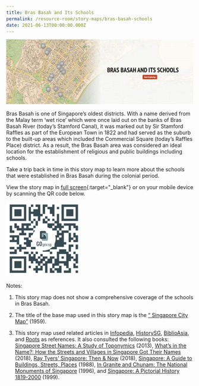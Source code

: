 ```yaml
---
title: Bras Basah and Its Schools
permalink: /resource-room/story-maps/bras-basah-schools
date: 2021-06-13T00:00:00.000Z
---
```

<img src="/images/storymap-image-bras-basah-schools.png" alt="storymap- bras-basah-schools"/>

Bras Basah is one of Singapore’s oldest districts. With a name derived from the Malay term ‘wet rice’ which were once laid out on the banks of Bras Basah River (today’s Stamford Canal), it was marked out by Sir Stamford Raffles as part of the European Town in 1822 and had served as the suburb to the built-up areas which included the Commercial Square (today’s Raffles Place) district. As a result, the Bras Basah area was considered an ideal location for the establishment of religious and public buildings including schools.

Take a trip back in time in this story map to learn more about the schools that were established in Bras Basah during the colonial period.

View the story map in [full screen](https://nlb.geoicon.com/spatialdiscovery/storymaps/bras-basah-schools/index.html){:target="_blank"} or on your mobile device by scanning the QR code below.

<img src="/images/qr-code-storymap-bras-basah-schools.jpg" alt="qr-code-storymap-bras-basah-schools" style="width:200px;" />

Notes:

1. This story map does not show a comprehensive coverage of the schools in Bras Basah.

2. The title of the base map used in this story map is the [“
Singapore City Map”](https://www.nas.gov.sg/archivesonline/maps_building_plans/record-details/fabef83e-115c-11e3-83d5-0050568939ad) (1959).

3. This story map used related articles in [Infopedia](https://eresources.nlb.gov.sg/infopedia/), [HistorySG](http://eresources.nlb.gov.sg/history), [BiblioAsia](https://www.nlb.gov.sg/Browse/BiblioAsia.aspx), and [Roots](https://www.roots.sg/) as references. It also consulted the following books: [Singapore Street Names: A Study of Toponymics](https://eservice.nlb.gov.sg/item_holding.aspx?bid=200123850) (2013), [What’s in the Name?: How the Streets and Villages in Singapore Got Their Names](https://eservice.nlb.gov.sg/item_holding.aspx?bid=202924449) (2018), [Ray Tyers’ Singapore: Then & Now](https://eservice.nlb.gov.sg/item_holding.aspx?bid=203784837) (2018), [Singapore: A Guide to Buildings, Streets, Places](http://eservice.nlb.gov.sg/item_holding.aspx?bid=4712298) (1988), [In Granite and Chunam: The National Monuments of Singapore](http://eservice.nlb.gov.sg/item_holding_s.aspx?bid=7919754) (1996), and [Singapore: A Pictorial History 1819-2000](http://eservice.nlb.gov.sg/item_holding.aspx?bid=9651676) (1999).